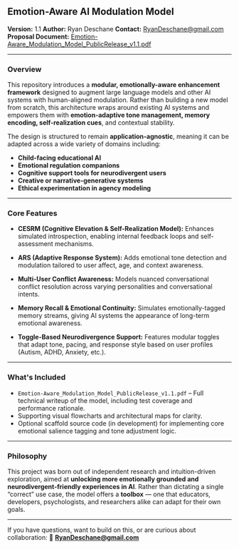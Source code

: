 ## Emotion-Aware AI Modulation Model

**Version:** 1.1
**Author:** Ryan Deschane
**Contact:** [RyanDeschane@gmail.com](mailto:RyanDeschane@gmail.com)
**Proposal Document:** [Emotion-Aware\_Modulation\_Model\_PublicRelease\_v1.1.pdf](./Emotion-Aware_Modulation_Model_PublicRelease_v1.1.pdf)

---

### Overview

This repository introduces a **modular, emotionally-aware enhancement framework** designed to augment large language models and other AI systems with human-aligned modulation. Rather than building a new model from scratch, this architecture wraps around existing AI systems and empowers them with **emotion-adaptive tone management, memory encoding, self-realization cues**, and contextual stability.

The design is structured to remain **application-agnostic**, meaning it can be adapted across a wide variety of domains including:

* **Child-facing educational AI**
* **Emotional regulation companions**
* **Cognitive support tools for neurodivergent users**
* **Creative or narrative-generative systems**
* **Ethical experimentation in agency modeling**

---

### Core Features

* **CESRM (Cognitive Elevation & Self-Realization Model):**
  Enhances simulated introspection, enabling internal feedback loops and self-assessment mechanisms.

* **ARS (Adaptive Response System):**
  Adds emotional tone detection and modulation tailored to user affect, age, and context awareness.

* **Multi-User Conflict Awareness:**
  Models nuanced conversational conflict resolution across varying personalities and conversational intents.

* **Memory Recall & Emotional Continuity:**
  Simulates emotionally-tagged memory streams, giving AI systems the appearance of long-term emotional awareness.

* **Toggle-Based Neurodivergence Support:**
  Features modular toggles that adapt tone, pacing, and response style based on user profiles (Autism, ADHD, Anxiety, etc.).

---

### What's Included

* `Emotion-Aware_Modulation_Model_PublicRelease_v1.1.pdf` – Full technical writeup of the model, including test coverage and performance rationale.
* Supporting visual flowcharts and architectural maps for clarity.
* Optional scaffold source code (in development) for implementing core emotional salience tagging and tone adjustment logic.

---

### Philosophy

This project was born out of independent research and intuition-driven exploration, aimed at **unlocking more emotionally grounded and neurodivergent-friendly experiences in AI**. Rather than dictating a single “correct” use case, the model offers a **toolbox** — one that educators, developers, psychologists, and researchers alike can adapt for their own goals.

---

If you have questions, want to build on this, or are curious about collaboration:
📩 **[RyanDeschane@gmail.com](mailto:RyanDeschane@gmail.com)**
